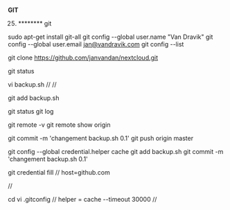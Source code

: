 **GIT**

25) ******** git

sudo apt-get install git-all
git config --global user.name "Van Dravik"
git config --global user.email jan@vandravik.com
git config --list

git clone https://github.com/janvandan/nextcloud.git

git status

vi backup.sh
//
//

git add backup.sh

git status
git log

git remote -v
git remote show origin

git commit -m 'changement backup.sh 0.1'
git push origin master

git config --global credential.helper cache
git add backup.sh
git commit -m 'changement backup.sh 0.1'

git credential fill
//
host=github.com

//

cd
vi .gitconfig
//
helper = cache --timeout 30000
//
